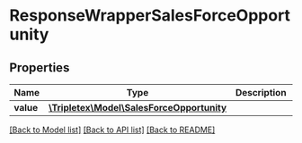 # ResponseWrapperSalesForceOpportunity

## Properties
Name | Type | Description | Notes
------------ | ------------- | ------------- | -------------
**value** | [**\Tripletex\Model\SalesForceOpportunity**](SalesForceOpportunity.md) |  | [optional] 

[[Back to Model list]](../../README.md#documentation-for-models) [[Back to API list]](../../README.md#documentation-for-api-endpoints) [[Back to README]](../../README.md)

